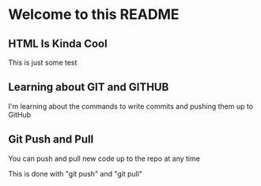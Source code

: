 <h1>Welcome to this README</h1>
<h2>HTML Is Kinda Cool</h2>
<p>This is just some test</p>

<h2>Learning about GIT and GITHUB</h2>
<p>I'm learning about the commands to write commits and pushing them up to GitHub</p>

<h2>Git Push and Pull</h2>
<p>You can push and pull new code up to the repo at any time<p>
<p>This is done with "git push" and "git pull"</p>

